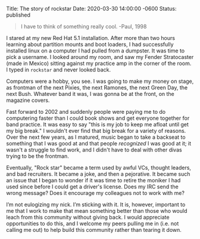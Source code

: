 Title: The story of rockstar
Date: 2020-03-30 14:00:00 -0600
Status: published
> I have to think of something really cool. -Paul, 1998

I stared at my new Red Hat 5.1 installation. After more than two hours learning about partition mounts and boot loaders, I had successfully installed linux on a computer I had pulled from a dumpster. It was time to pick a username. I looked around my room, and saw my Fender Stratocaster (made in Mexico) sitting against my practice amp in the corner of the room. I typed in `rockstar` and never looked back.

Computers were a hobby, you see. I was going to make my money on stage, as frontman of the next Pixies, the next Ramones, the next Green Day, the next Bush. Whatever band it was, I was gonna be at the front, on the magazine covers.

Fast forward to 2002 and suddenly people were paying me to do computering faster than I could book shows and get everyone together for band practice. It was easy to say "this is my job to keep me afloat until get my big break." I wouldn't ever find that big break for a variety of reasons. Over the next few years, as I matured, music began to take a backseat to something that I was good at and that people _recognized_ I was good at it; it wasn't a struggle to find work, and I didn't have to deal with other divas trying to be the frontman.

Eventually, "Rock star" became a term used by awful VCs, thought leaders, and bad recruiters. It became a joke, and then a pejorative. It became such an issue that I began to wonder if it was time to retire the moniker I had used since before I could get a driver's license. Does my IRC send the wrong message? Does it encourage my colleagues not to work with me?

I’m not eulogizing my nick. I’m sticking with it. It is, however, important to me that I work to make that mean something better than those who would leach from this community without giving back. I would appreciate opportunities to do this, and I welcome my peers pulling me in (i.e. not calling me out) to help build this community rather than tearing it down.